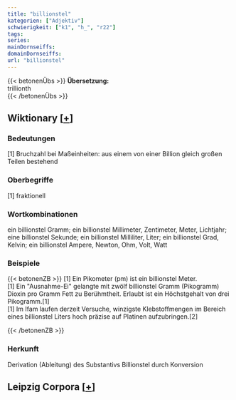 ```yaml
---
title: "billionstel"
kategorien: ["Adjektiv"]
schwierigkeit: ["k1", "h_", "r22"]
tags:
series:
mainDornseiffs:
domainDornseiffs:
url: "billionstel"
---
```


{{< betonenÜbs >}}
**Übersetzung:**  
trillionth  
{{< /betonenÜbs >}}

## Wiktionary [[+](https://de.wiktionary.org/wiki/billionstel)]

### Bedeutungen
[1] Bruchzahl bei Maßeinheiten: aus einem von einer Billion gleich großen Teilen bestehend  

### Oberbegriffe
[1] fraktionell  

### Wortkombinationen
ein billionstel Gramm; ein billionstel Millimeter, Zentimeter, Meter, Lichtjahr; eine billionstel Sekunde; ein billionstel Milliliter, Liter; ein billionstel Grad, Kelvin; ein billionstel Ampere, Newton, Ohm, Volt, Watt  

### Beispiele
{{< betonenZB >}}
[1] Ein Pikometer (pm) ist ein billionstel Meter.  
[1] Ein "Ausnahme-Ei" gelangte mit zwölf billionstel Gramm (Pikogramm) Dioxin pro Gramm Fett zu Berühmtheit. Erlaubt ist ein Höchstgehalt von drei Pikogramm.[1]  
[1] Im Ifam laufen derzeit Versuche, winzigste Klebstoffmengen im Bereich eines billionstel Liters hoch präzise auf Platinen aufzubringen.[2]  

{{< /betonenZB >}}
### Herkunft
Derivation (Ableitung) des Substantivs Billionstel durch Konversion  


## Leipzig Corpora [[+](https://corpora.uni-leipzig.de/en/res?word=billionstel&corpusId=deu_newscrawl-public_2018)]

